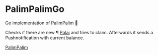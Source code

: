 # PalimPalimGo

[Go](https://golang.org/) implementation of [PalimPalim](https://github.com/DominikHerold/PalimPalim) :rocket:

Checks if there are new ¶ [Palai](https://palai.org/?referrer=dominik%2B82ee2663a-cc12-4c5f-8469-25ddf1ca66be) and tries to claim. Afterwards it sends a Pushnotification with current balance.

[PalimPalim](https://www.youtube.com/watch?v=iZNOk7upy7A&feature=youtu.be&t=53)
